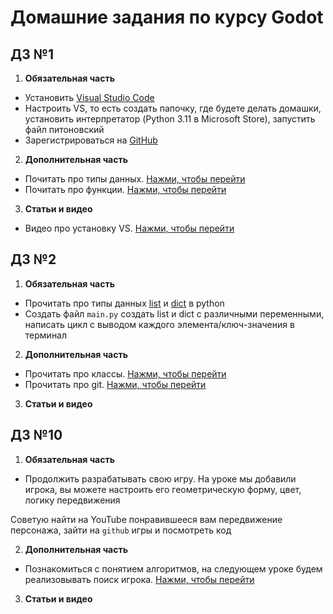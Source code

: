 # Домашние задания по курсу Godot


## ДЗ №1

1. **Обязательная часть**

- Установить [Visual Studio Code](https://visualstudio.microsoft.com/ru/downloads/)
- Настроить VS, то есть создать папочку, где будете делать домашки, установить интерпретатор (Python 3.11 в Microsoft Store), запустить файл питоновский
- Зарегистрироваться на [GitHub](https://github.com/)

2. **Дополнительная часть**

- Почитать про типы данных. [Нажми, чтобы перейти]( https://proglib.io/p/samouchitel-po-python-dlya-nachinayushchih-chast-3-tipy-dannyh-preobrazovanie-i-bazovye-operacii-2022-10-14)
- Почитать про функции. [Нажми, чтобы перейти](https://pythonworld.ru/tipy-dannyx-v-python/vse-o-funkciyax-i-ix-argumentax.html)

3. **Статьи и видео**

- Видео про установку VS. [Нажми, чтобы перейти](https://www.youtube.com/watch?v=ryosJYNOTjI)

## ДЗ №2

1. **Обязательная часть**

- Прочитать про типы данных [list](https://pythonworld.ru/tipy-dannyx-v-python/spiski-list-funkcii-i-metody-spiskov.html) и [dict](https://pythonworld.ru/tipy-dannyx-v-python/slovari-dict-funkcii-i-metody-slovarej.html) в python
- Создать файл `main.py` создать list и dict с различными переменными, написать цикл с выводом каждого элемента/ключ-значения в терминал

2. **Дополнительная часть**

- Прочитать про классы. [Нажми, чтобы перейти](https://python-scripts.com/python-class)
- Прочитать про git. [Нажми, чтобы перейти](https://habr.com/ru/articles/541258/)

3. **Статьи и видео**

## ДЗ №10

1. **Обязательная часть**

- Продолжить разрабатывать свою игру. На уроке мы добавили игрока, вы можете настроить его геометрическую форму, цвет, логику передвижения

Советую найти на YouTube понравившееся вам передвижение персонажа, зайти на `github` игры и посмотреть код

2. **Дополнительная часть**

- Познакомиться с понятием алгоритмов, на следующем уроке будем реализовывать поиск игрока. [Нажми, чтобы перейти](https://blog.skillfactory.ru/glossary/algoritm/#:~:text=%D0%90%D0%BB%D0%B3%D0%BE%D1%80%D0%B8%D1%82%D0%BC%20%E2%80%94%20%D1%8D%D1%82%D0%BE%20%D1%87%D0%B5%D1%82%D0%BA%D0%B0%D1%8F%20%D0%BF%D0%BE%D1%81%D0%BB%D0%B5%D0%B4%D0%BE%D0%B2%D0%B0%D1%82%D0%B5%D0%BB%D1%8C%D0%BD%D0%BE%D1%81%D1%82%D1%8C%20%D0%B4%D0%B5%D0%B9%D1%81%D1%82%D0%B2%D0%B8%D0%B9,%D0%B4%D0%BB%D1%8F%20%D1%80%D0%B5%D1%88%D0%B5%D0%BD%D0%B8%D1%8F%20%D0%B7%D0%B0%D0%B4%D0%B0%D1%87%D0%B8%20%D1%8D%D1%84%D1%84%D0%B5%D0%BA%D1%82%D0%B8%D0%B2%D0%BD%D1%8B%D0%BC%20%D1%81%D0%BF%D0%BE%D1%81%D0%BE%D0%B1%D0%BE%D0%BC.)

3. **Статьи и видео**

